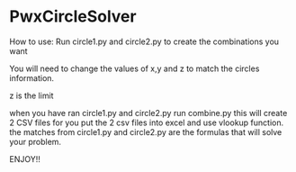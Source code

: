 # PwxCircleSolver

How to use:
Run circle1.py and circle2.py to create the combinations you want

You will need to change the values of x,y and z to match the circles information.

z is the limit 

when you have ran circle1.py and circle2.py run combine.py this will create 2 CSV files for you 
put the 2 csv files into excel and use vlookup function. the matches from circle1.py and circle2.py are the formulas 
that will solve your problem.

ENJOY!!
